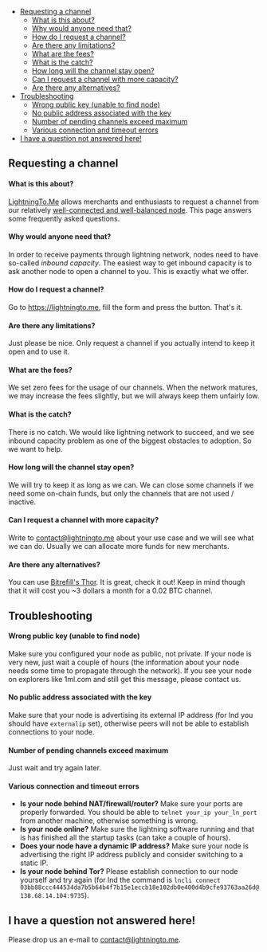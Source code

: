  - [Requesting a channel](#requesting-a-channel)
   * [What is this about?](#what-is-this-about)
   * [Why would anyone need that?](#why-would-anyone-need-that)
   * [How do I request a channel?](#how-do-i-request-a-channel)
   * [Are there any limitations?](#are-there-any-limitations)
   * [What are the fees?](#what-are-the-fees)
   * [What is the catch?](#what-is-the-catch)
   * [How long will the channel stay open?](#how-long-will-the-channel-stay-open)
   * [Can I request a channel with more capacity?](#can-i-request-a-channel-with-more-capacity)
   * [Are there any alternatives?](#are-there-any-alternatives)
 - [Troubleshooting](#troubleshooting)
   * [Wrong public key (unable to find node)](#wrong-public-key-unable-to-find-node)
   * [No public address associated with the key](#no-public-address-associated-with-the-key)
   * [Number of pending channels exceed maximum](#number-of-pending-channels-exceed-maximum)
   * [Various connection and timeout errors](#various-connection-and-timeout-errors)
 - [I have a question not answered here!](#i-have-a-question-not-answered-here)

## Requesting a channel

#### What is this about?

[LightningTo.Me](https://lightningto.me) allows merchants and enthusiasts to request a channel from our relatively [well-connected and well-balanced node](https://1ml.com/node/03bb88ccc444534da7b5b64b4f7b15e1eccb18e102db0e400d4b9cfe93763aa26d). This page answers some frequently asked questions.

#### Why would anyone need that?

In order to receive payments through lightning network, nodes need to have so-called *inbound capacity*. The easiest way to get inbound capacity is to ask another node to open a channel to you. This is exactly what we offer.

#### How do I request a channel?

Go to https://lightningto.me, fill the form and press the button. That's it.

#### Are there any limitations?

Just please be nice. Only request a channel if you actually intend to keep it open and to use it.

#### What are the fees?

We set zero fees for the usage of our channels. When the network matures, we may increase the fees slightly, but we will always keep them unfairly low.

#### What is the catch?

There is no catch. We would like lightning network to succeed, and we see inbound capacity problem as one of the biggest obstacles to adoption. So we want to help.

#### How long will the channel stay open?

We will try to keep it as long as we can. We can close some channels if we need some on-chain funds, but only the channels that are not used / inactive.

#### Can I request a channel with more capacity?

Write to contact@lightningto.me about your use case and we will see what we can do. Usually we can allocate more funds for new merchants.

#### Are there any alternatives?

You can use [Bitrefill's Thor](https://medium.com/@bitrefill/2d6ffbad3906). It is great, check it out! Keep in mind though that it will cost you ~3 dollars a month for a 0.02 BTC channel.

## Troubleshooting

#### Wrong public key (unable to find node)

Make sure you configured your node as public, not private. If your node is very new, just wait a couple of hours (the information about your node needs some time to propagate through the network). If you see your node on explorers like 1ml.com and still get this message, please contact us.

#### No public address associated with the key

Make sure that your node is advertising its external IP address (for lnd you should have `externalip` set), otherwise peers will not be able to establish connections to your node.

#### Number of pending channels exceed maximum

Just wait and try again later.

#### Various connection and timeout errors

 * __Is your node behind NAT/firewall/router?__ Make sure your ports are properly forwarded. You should be able to `telnet your_ip your_ln_port` from another machine, otherwise something is wrong.
 * __Is your node online?__ Make sure the lightning software running and that is has finished all the startup tasks (can take a couple of hours).
 * __Does your node have a dynamic IP address?__ Make sure your node is advertising the right IP address publicly and consider switching to a static IP.
 * __Is your node behind Tor?__ Please establish connection to our node yourself and try again (for lnd the command is `lncli connect 03bb88ccc444534da7b5b64b4f7b15e1eccb18e102db0e400d4b9cfe93763aa26d@138.68.14.104:9735`).

## I have a question not answered here!

Please drop us an e-mail to contact@lightningto.me.
